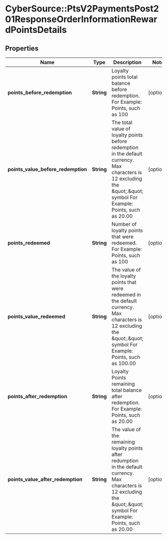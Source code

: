 # CyberSource::PtsV2PaymentsPost201ResponseOrderInformationRewardPointsDetails

## Properties
Name | Type | Description | Notes
------------ | ------------- | ------------- | -------------
**points_before_redemption** | **String** | Loyalty points total balance before redemption. For Example: Points, such as 100  | [optional] 
**points_value_before_redemption** | **String** | The total value of loyalty points before redemption in the default currency. Max characters is 12 excluding the \&quot;.\&quot; symbol For Example: Points, such as 20.00  | [optional] 
**points_redeemed** | **String** | Number of loyalty points that were redeemed. For Example: Points, such as 100  | [optional] 
**points_value_redeemed** | **String** | The value of the loyalty points that were redeemed in the default currency. Max characters is 12 excluding the \&quot;.\&quot; symbol For Example: Points, such as 100.00  | [optional] 
**points_after_redemption** | **String** | Loyalty Points remaining total balance after redemption. For Example: Points, such as 20.00  | [optional] 
**points_value_after_redemption** | **String** | The value of the remaining loyalty points after redumption in the default currency. Max characters is 12 excluding the \&quot;.\&quot; symbol For Example: Points, such as 20.00  | [optional] 


